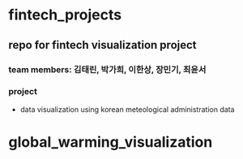 # fintech_projects
## repo for fintech visualization project

### team members: 김태린, 박가희, 이한상, 장민기, 최윤서

### project

- data visualization using korean meteological administration data

# global_warming_visualization
